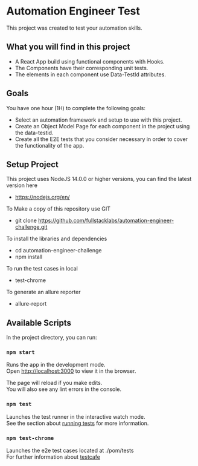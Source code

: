 # Automation Engineer Test

This project was created to test your automation skills.

## What you will find in this project

 - A React App build using functional components with Hooks.
 - The Components have their corresponding unit tests.
 - The elements in each component use Data-TestId attributes.

## Goals

You have one hour (1H) to complete the following goals:

 - Select an automation framework and setup to use with this project.
 - Create an Object Model Page for each component in the project using the data-testid.
 - Create all the E2E tests that you consider necessary in order to cover the functionality of the app.

## Setup Project

This project uses NodeJS 14.0.0 or higher versions, you can find the latest version here
 - https://nodejs.org/en/

To Make a copy of this repository use GIT
 - git clone https://github.com/fullstacklabs/automation-engineer-challenge.git

To install the libraries and dependencies
 - cd automation-engineer-challenge
 - npm install

To run the test cases in local 
 - test-chrome

To generate an allure reporter
 - allure-report 

## Available Scripts

In the project directory, you can run:

### `npm start`

Runs the app in the development mode.<br />
Open [http://localhost:3000](http://localhost:3000) to view it in the browser.

The page will reload if you make edits.<br />
You will also see any lint errors in the console.

### `npm test`

Launches the test runner in the interactive watch mode.<br />
See the section about [running tests](https://facebook.github.io/create-react-app/docs/running-tests) for more information.

### `npm test-chrome`
Launches the e2e test cases located at ./pom/tests<br />
For further information about [testcafe](https://testcafe.io/documentation/402635/getting-started)